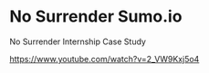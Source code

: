 # No Surrender Sumo.io
No Surrender Internship Case Study

https://www.youtube.com/watch?v=2_VW9Kxj5o4


